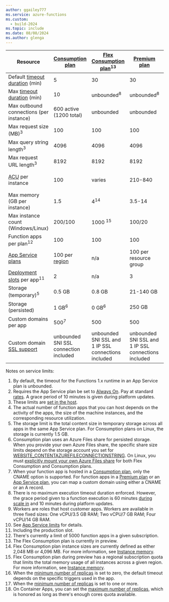 ```yaml
---
author: ggailey777
ms.service: azure-functions
ms.custom:
  - build-2024
ms.topic: include
ms.date: 08/08/2024
ms.author: glenga
---
```

| Resource |[Consumption plan](/azure/azure-functions/consumption-plan)|[Flex Consumption plan](/azure/azure-functions/flex-consumption-plan)<sup>13</sup>|[Premium plan](/azure/azure-functions/functions-premium-plan)|[Dedicated plan](/azure/azure-functions/dedicated-plan)/[ASE](/azure/app-service/environment/intro)| [Container Apps](/azure/azure-functions/functions-container-apps-hosting)|
| --- | --- | --- | --- | --- | --- | 
| Default [timeout duration](/azure/azure-functions/functions-scale#timeout) (min) |5 | 30 | 30 |30<sup>1</sup> | 30<sup>16</sup> |
| Max [timeout duration](/azure/azure-functions/functions-scale#timeout) (min) |10 | unbounded<sup>8</sup> | unbounded<sup>8</sup> | unbounded<sup>2</sup> | unbounded<sup>17</sup> |
| Max outbound connections (per instance) | 600 active (1200 total) | unbounded | unbounded | unbounded | unbounded |
| Max request size (MB)<sup>3</sup> | 100 | 100 | 100 | 100 |  100 |
| Max query string length<sup>3</sup> | 4096 | 4096 | 4096 | 4096 |   4096 | 
| Max request URL length<sup>3</sup> | 8192 | 8192 | 8192 | 8192 | 8192 | 
|[ACU](/azure/virtual-machines/acu) per instance | 100 | varies | 210-840 | 100-840/210-250<sup>9</sup> | [varies](/azure/container-apps/billing) |
| Max memory (GB per instance) | 1.5 | 4<sup>14</sup> | 3.5-14 | 1.75-14/3.5-14 | [varies](/azure/container-apps/billing) |
| Max instance count (Windows/Linux) | 200/100 | 1000 <sup>15</sup> | 100/20 | varies by SKU/100<sup>10</sup> |  10-300<sup>18</sup> | 
| Function apps per plan<sup>12</sup> | 100 | 100 | 100 | unbounded<sup>4</sup> | unbounded<sup>4</sup> |
| [App Service plans](/azure/app-service/overview-hosting-plans) | 100 per [region](https://azure.microsoft.com/global-infrastructure/regions/) | n/a | 100 per resource group |100 per resource group | n/a |
| [Deployment slots](/azure/azure-functions/functions-deployment-slots) per app<sup>11</sup> | 2 | n/a | 3 | 1-20<sup>10</sup> | not supported |
| Storage (temporary)<sup>5</sup> | 0.5 GB | 0.8 GB | 21-140 GB |11-140 GB | n/a |
| Storage (persisted) | 1 GB<sup>6</sup> | 0 GB<sup>6</sup> | 250 GB |10-1000 GB<sup>10</sup> | n/a |
| Custom domains per app</a> |500<sup>7</sup> | 500 | 500 | 500 | not supported |
| Custom domain [SSL support](/azure/app-service/configure-ssl-bindings) |unbounded SNI SSL connection included | unbounded SNI SSL and 1 IP SSL connections included | unbounded SNI SSL and 1 IP SSL connections included |unbounded SNI SSL and 1 IP SSL connections included | not supported |

Notes on service limits:

1. By default, the timeout for the Functions 1.x runtime in an App Service plan is unbounded.  
2. Requires the App Service plan be set to [Always On](/azure/azure-functions/dedicated-plan#always-on). Pay at standard [rates](https://azure.microsoft.com/pricing/details/app-service/). A grace period of 10 minutes is given during platform updates.
3. These limits are [set in the host](https://github.com/Azure/azure-functions-host/blob/dev/src/WebJobs.Script.WebHost/web.config).  
4. The actual number of function apps that you can host depends on the activity of the apps, the size of the machine instances, and the corresponding resource utilization.  
5. The storage limit is the total content size in temporary storage across all apps in the same App Service plan. For Consumption plans on Linux, the storage is currently 1.5 GB.
6. Consumption plan uses an Azure Files share for persisted storage. When you provide your own Azure Files share, the specific share size limits depend on the storage account you set for [WEBSITE_CONTENTAZUREFILECONNECTIONSTRING](/azure/azure-functions/functions-app-settings#website_contentazurefileconnectionstring). On Linux, you must [explicitly mount your own Azure Files share](/azure/azure-functions/storage-considerations#mount-file-shares) for both Flex Consumption and Consumption plans.
7. When your function app is hosted in a [Consumption plan](/azure/azure-functions/consumption-plan), only the CNAME option is supported. For function apps in a [Premium plan](/azure/azure-functions/functions-premium-plan) or an [App Service plan](/azure/azure-functions/dedicated-plan), you can map a custom domain using either a CNAME or an A record.  
8. There is no maximum execution timeout duration enforced. However, the grace period given to a function execution is 60 minutes [during scale in](../articles/azure-functions/event-driven-scaling.md#scale-in-behaviors) and 10 minutes during platform updates.
9. Workers are roles that host customer apps. Workers are available in three fixed sizes: One vCPU/3.5 GB RAM; Two vCPU/7 GB RAM; Four vCPU/14 GB RAM.   
10. See [App Service limits](/azure/azure-resource-manager/management/azure-subscription-service-limits#app-service-limits) for details.  
11. Including the production slot.  
12. There's currently a limit of 5000 function apps in a given subscription. 
13. The Flex Consumption plan is currently in preview.  
14. Flex Consumption plan instance sizes are currently defined as either 2,048 MB or 4,096 MB. For more information, see [Instance memory](/azure/azure-functions/flex-consumption-plan#instance-memory).  
15. Flex Consumption plan during preview has a regional subscription quota that limits the total memory usage of all instances across a given region. For more information, see [Instance memory](/azure/azure-functions/flex-consumption-plan#instance-memory).  
16. When the [minimum number of replicas](/azure/container-apps/scale-app#scale-definition) is set to zero, the default timeout depends on the specific triggers used in the app.
17. When the [minimum number of replicas](../articles/container-apps/scale-app.md#scale-definition) is set to one or more.
18. On Container Apps, you can set the [maximum number of replicas](/azure/container-apps/scale-app#scale-definition), which is honored as long as there's enough cores quota available.
